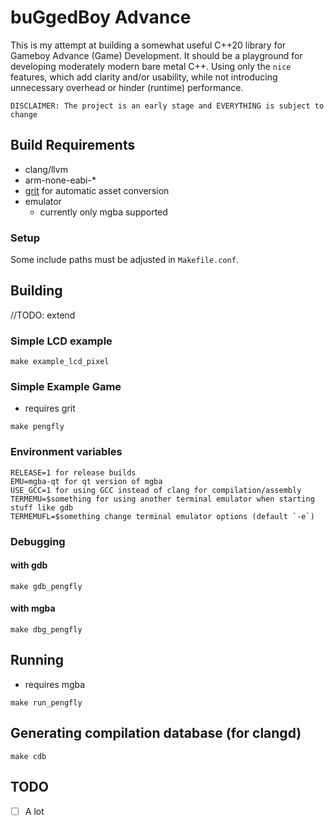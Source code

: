 # buGgedBoy Advance

This is my attempt at building a somewhat useful C++20 library for Gameboy Advance
(Game) Development. It should be a playground for developing moderately modern bare
metal C++. Using only the `nice` features, which add clarity and/or usability, while
not introducing unnecessary overhead or hinder (runtime) performance.

```
DISCLAIMER: The project is an early stage and EVERYTHING is subject to change
```

## Build Requirements

- clang/llvm
- arm-none-eabi-*
- [grit]() for automatic asset conversion
- emulator
    - currently only mgba supported

### Setup

Some include paths must be adjusted in `Makefile.conf`.

## Building

//TODO: extend

### Simple LCD example
```
make example_lcd_pixel
```

### Simple Example Game

- requires grit

```
make pengfly
```

### Environment variables

```
RELEASE=1 for release builds
EMU=mgba-qt for qt version of mgba
USE_GCC=1 for using GCC instead of clang for compilation/assembly
TERMEMU=$something for using another terminal emulator when starting stuff like gdb
TERMEMUFL=$something change terminal emulator options (default `-e`)
```

### Debugging

#### with gdb

```
make gdb_pengfly
```

#### with mgba

```
make dbg_pengfly
```

## Running

- requires mgba

```
make run_pengfly
```

## Generating compilation database (for clangd)

```
make cdb
```

## TODO

- [ ] A lot

